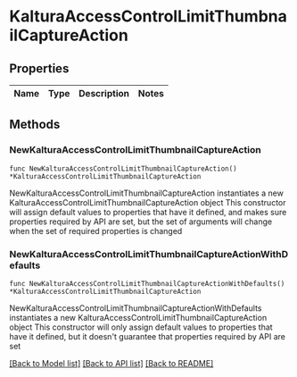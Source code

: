 # KalturaAccessControlLimitThumbnailCaptureAction

## Properties

Name | Type | Description | Notes
------------ | ------------- | ------------- | -------------

## Methods

### NewKalturaAccessControlLimitThumbnailCaptureAction

`func NewKalturaAccessControlLimitThumbnailCaptureAction() *KalturaAccessControlLimitThumbnailCaptureAction`

NewKalturaAccessControlLimitThumbnailCaptureAction instantiates a new KalturaAccessControlLimitThumbnailCaptureAction object
This constructor will assign default values to properties that have it defined,
and makes sure properties required by API are set, but the set of arguments
will change when the set of required properties is changed

### NewKalturaAccessControlLimitThumbnailCaptureActionWithDefaults

`func NewKalturaAccessControlLimitThumbnailCaptureActionWithDefaults() *KalturaAccessControlLimitThumbnailCaptureAction`

NewKalturaAccessControlLimitThumbnailCaptureActionWithDefaults instantiates a new KalturaAccessControlLimitThumbnailCaptureAction object
This constructor will only assign default values to properties that have it defined,
but it doesn't guarantee that properties required by API are set


[[Back to Model list]](../README.md#documentation-for-models) [[Back to API list]](../README.md#documentation-for-api-endpoints) [[Back to README]](../README.md)


